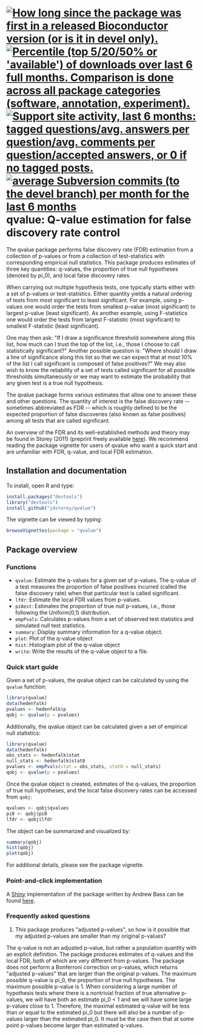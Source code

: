 <a href="http://www.bioconductor.org/packages/release/bioc/html/qvalue.html#since"><img border="0" src="http://www.bioconductor.org/shields/years-in-bioc/qvalue.svg" title="How long since the package was first in a released Bioconductor version (or is it in devel only)."></a> <a href="http://bioconductor.org/packages/stats/bioc/qvalue.html"><img border="0" src="http://www.bioconductor.org/shields/downloads/qvalue.svg" title="Percentile (top 5/20/50% or 'available') of downloads over last 6 full months. Comparison is done across all package categories (software, annotation, experiment)."></a> <a href="https://support.bioconductor.org/t/qvalue/"><img border="0" src="http://www.bioconductor.org/shields/posts/qvalue.svg" title="Support site activity, last 6 months: tagged questions/avg. answers per question/avg. comments per question/accepted answers, or 0 if no tagged posts."></a> <a href="http://www.bioconductor.org/packages/release/bioc/html/qvalue.html#svn_source"><img border="0" src="http://www.bioconductor.org/shields/commits/bioc/qvalue.svg" title="average Subversion commits (to the devel branch) per month for the last 6 months"></a>
qvalue: Q-value estimation for false discovery rate control
======


The qvalue package performs false discovery rate (FDR) estimation from a collection of p-values or from a collection of test-statistics with corresponding empirical null statistics. This package produces estimates of three key quantities: q-values, the proportion of true null hypotheses (denoted by pi\_0), and local false discovery rates.

When carrying out multiple hypothesis tests, one typically starts either with a set of p-values or test-statistics.  Either quantity yields a natural ordering of tests from most significant to least significant.  For example, using p-values one would order the tests from smallest p-value (most significant) to largest p-value (least significant).  As another example, using F-statistics one would order the tests from largest F-statistic (most significant) to smallest F-statistic (least significant).

One may then ask: "If I draw a significance threshold somewhere along this list, how much can I trust the top of the list, i.e., those I choose to call statistically significant?"  Another possible question is: "Where should I draw a line of significance along this list so that we can expect that at most 10\% of the list I call significant is composed of false positives?"  We may also wish to know the reliability of a set of tests called significant for all possible thresholds simultaneously or we may want to estimate the probability that any given test is a true null hypothesis.  

The qvalue package forms various estimates that allow one to answer these and other questions.  The quantity of interest is the false discovery rate -- sometimes abbreviated as FDR -- which is roughly defined to be the expected proportion of false discoveries (also known as false positives) among all tests that are called significant.  

An overview of the FDR and its well-established methods and theory may be found in Storey (2011) (preprint freely available [here](http://genomine.org/papers/Storey_FDR_2011.pdf)).  We recommend reading the package vignette for users of qvalue who want a quick start and are unfamiliar with FDR, q-value, and local FDR estimation.


Installation and documentation
----------------------------------

To install, open R and type:

```R 
install.packages("devtools")
library("devtools")
install_github("jdstorey/qvalue")
```

The vignette can be viewed by typing:

```R
browseVignettes(package = "qvalue")
```

Package overview
--------

### Functions
* `qvalue`:  Estimate the q-values for a given set of p-values.  The q-value of a test measures the proportion of false positives incurred (called the false discovery rate) when that particular test is called significant.
* `lfdr`: Estimate the local FDR values from p-values. 
* `pi0est`: Estimates the proportion of true null p-values, i.e., those following the Uniform(0,1) distribution.
* `empPvals`: Calculates p-values from a set of observed test statistics and simulated null test statistics.
* `summary`: Display summary information for a q-value object.
* `plot`: Plot of the q-value object
* `hist`: Histogram plot of the q-value object
* `write`: Write the results of the q-value object to a file.


### Quick start guide
Given a set of p-values, the qvalue object can be calculated by using the `qvalue` function:

```R
library(qvalue)
data(hedenfalk)
pvalues <- hedenfalk$p
qobj <- qvalue(p = pvalues)
```

Additionally, the qvalue object can be calculated given a set of empirical null statistics:

```R
library(qvalue)
data(hedenfalk)
obs_stats <- hedenfalk$stat
null_stats <- hedenfalk$stat0
pvalues <- empPvals(stat = obs_stats, stat0 = null_stats)
qobj <- qvalue(p = pvalues)
```

Once the qvalue object is created, estimates of the q-values, the proportion of true null hypotheses, and the local false discovery rates can be accessed from `qobj`:

```R
qvalues <- qobj$qvalues
pi0 <- qobj$pi0
lfdr <- qobj$lfdr
```

The object can be summarized and visualized by:
```R
summary(qobj)
hist(qobj)
plot(qobj)
```

For additional details, please see the package vignette.

### Point-and-click implementation
A [Shiny](http://shiny.rstudio.com "Shiny") implementation of the package written by Andrew Bass can be found [here](http://qvalue.princeton.edu "qvalue").

### Frequently asked questions
1. This package produces "adjusted p-values", so how is it possible that my adjusted p-values are smaller than my original p-values?

The q-value is not an adjusted p-value, but rather a population quantity with an explicit definition.  The package produces estimates of q-values and the local FDR, both of which are very different from p-values.  The package does not perform a Bonferroni correction on p-values, which returns "adjusted p-values" that are larger than the original p-values.  The maximum possible q-value is pi\_0, the proportion of true null hypotheses.  The maximum possible p-value is 1.  When considering a large number of hypothesis tests where there is a nontrivial fraction of true alternative p-values, we will have both an estimate pi\_0 < 1 and we will have some large p-values close to 1.   Therefore, the maximal estimated q-value will be less than or equal to the estimated pi\_0 but there will also be a number of p-values larger than the estimated pi\_0.  It must be the case then that at some point p-values become larger than estimated q-values.
